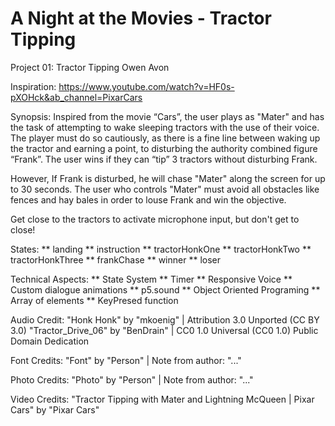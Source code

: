 # A Night at the Movies - Tractor Tipping

Project 01: Tractor Tipping
Owen Avon

Inspiration:
https://www.youtube.com/watch?v=HF0s-pXOHck&ab_channel=PixarCars


Synopsis:
Inspired from the movie “Cars”, the user plays as "Mater" and has the task of attempting to wake sleeping tractors with the use of their voice. The player must do so cautiously, as there is a fine line between waking up the tractor and earning a point, to disturbing the authority combined figure “Frank”. The user wins if they can “tip” 3 tractors without disturbing Frank.

However, If Frank is disturbed, he will chase "Mater" along the screen for up to 30 seconds. The user who controls "Mater" must avoid all obstacles like fences and hay bales in order to louse Frank and win the objective.

Get close to the tractors to activate microphone input, but don't get to close!


States:
** landing
** instruction
** tractorHonkOne
** tractorHonkTwo
** tractorHonkThree
** frankChase
** winner
** loser


Technical Aspects:
** State System
** Timer
** Responsive Voice
** Custom dialogue animations
** p5.sound
** Object Oriented Programing
** Array of elements
** KeyPresed function


Audio Credit:
"Honk Honk" by "mkoenig" | Attribution 3.0 Unported (CC BY 3.0)
"Tractor_Drive_06" by "BenDrain" | CC0 1.0 Universal (CC0 1.0) Public Domain Dedication

Font Credits:
"Font" by  "Person" | Note from author: "..."

Photo Credits:
"Photo" by  "Person" | Note from author: "..."

Video Credits:
"Tractor Tipping with Mater and Lightning McQueen | Pixar Cars" by "Pixar Cars"
